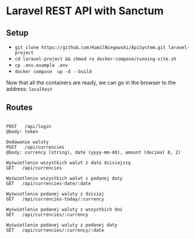 # Laravel REST API with Sanctum

## Setup

- `git clone https://github.com/KamilNiegowski/ApiSystem.git laravel-project`
- `cd laravel-project && chmod +x docker-compose/running-site.sh`
- `cp .env.example .env`
- `docker compose  up -d --build`

Now that all the containers are ready, we can go in the browser to the address: `localhost`

## Routes

```

POST   /api/login
@body: token

Dodawanie waluty
POST   /api/currencies
@body: currency (string), date (yyyy-mm-dd), amount (decimal 8, 2) 

Wyświetlenie wszystkich walut z data dzisiejszą
GET   /api/currencies 

Wyświetlenie wszystkich walut z podanej daty
GET   /api/currencies-date/:date 

Wyświetlenie podanej waluty z dzisiaj
GET   /api/currencies-today/:currency

Wyświetlenie podanej waluty z wszystkich dni
GET   /api/currencies/:currency

Wyświetlenie podanej waluty z podanej daty
GET   /api/currencies/:currency/:date

```
